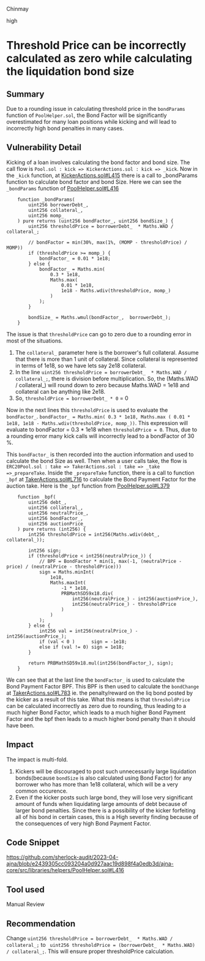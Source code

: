 Chinmay

high

# Threshold Price can be incorrectly calculated as zero while calculating the liquidation bond size

## Summary
Due to a rounding issue in calculating threshold price in the ```bondParams``` function of ```PoolHelper.sol```, the Bond Factor will be significantly overestimated for many loan positions while kicking and will lead to incorrectly high bond penalties in many cases.

## Vulnerability Detail
Kicking of a loan involves calculating the bond factor and bond size. The call flow is ```Pool.sol : kick => KickerActions.sol : kick => _kick```. Now in the ```_kick``` function, at  [KickerActions.sol#L415](https://github.com/sherlock-audit/2023-04-ajna/blob/e2439305cc093204a0d927aac19d898f4a0edb3d/ajna-core/src/libraries/external/KickerActions.sol#L415) there is a call to _bondParams function to calculate bond factor and bond Size. Here we can see the ```_bondParams``` function of [PoolHelper.sol#L416](https://github.com/sherlock-audit/2023-04-ajna/blob/e2439305cc093204a0d927aac19d898f4a0edb3d/ajna-core/src/libraries/helpers/PoolHelper.sol#L416)

```solidity
    function _bondParams(
        uint256 borrowerDebt_,
        uint256 collateral_,
        uint256 momp_
    ) pure returns (uint256 bondFactor_, uint256 bondSize_) {
        uint256 thresholdPrice = borrowerDebt_  * Maths.WAD / collateral_;

        // bondFactor = min(30%, max(1%, (MOMP - thresholdPrice) / MOMP))
        if (thresholdPrice >= momp_) {
            bondFactor_ = 0.01 * 1e18;
        } else {
            bondFactor_ = Maths.min(
                0.3 * 1e18,
                Maths.max(
                    0.01 * 1e18,
                    1e18 - Maths.wdiv(thresholdPrice, momp_)
                )
            );
        }

        bondSize_ = Maths.wmul(bondFactor_,  borrowerDebt_);
    }
```

The issue is that ```thresholdPrice``` can go to zero due to a rounding error in most of the situations. 
1) The ```collateral_``` parameter here is the borrower's full collateral. Assume that there is more than 1 unit of collateral. Since collateral is represented in terms of 1e18, so we have lets say 2e18 collateral.
2) In the line ```uint256 thresholdPrice = borrowerDebt_  * Maths.WAD / collateral_;```, there is division before multiplication. So, the (Maths.WAD / collateral_) will round down to zero because Maths.WAD = 1e18 and collateral can be anything like 2e18.
3) So, ```thresholdPrice = borrowerDebt_ * 0``` = 0

Now in the next lines this ```thresholdPrice``` is used to evaluate the ```bondFactor_```. ```bondFactor_ = Maths.min( 0.3 * 1e18, Maths.max ( 0.01 * 1e18, 1e18 - Maths.wdiv(thresholdPrice, momp_))```. This expression will evaluate to bondFactor = 0.3 * 1e18 when ```thresholdPrice = 0```. Thus, due to a rounding error many kick calls will incorrectly lead to a bondFactor of 30 %. 

This ```bondFactor_``` is then recorded into the auction information and used to calculate the bond Size as well. Then when a user calls take, the flow is ```ERC20Pool.sol : take => TakerActions.sol : take => _take =>_prepareTake```. Inside the ```_prepareTake``` function, there is a call to function ```_bpf``` at [TakerActions.sol#L716](https://github.com/sherlock-audit/2023-04-ajna/blob/e2439305cc093204a0d927aac19d898f4a0edb3d/ajna-core/src/libraries/external/TakerActions.sol#L716) to calculate the Bond Payment Factor for the auction take. Here is the ```_bpf``` function from [PoolHelper.sol#L379](https://github.com/sherlock-audit/2023-04-ajna/blob/e2439305cc093204a0d927aac19d898f4a0edb3d/ajna-core/src/libraries/helpers/PoolHelper.sol#L379)

```solidity
    function _bpf(
        uint256 debt_,
        uint256 collateral_,
        uint256 neutralPrice_,
        uint256 bondFactor_,
        uint256 auctionPrice_
    ) pure returns (int256) {
        int256 thresholdPrice = int256(Maths.wdiv(debt_, collateral_));

        int256 sign;
        if (thresholdPrice < int256(neutralPrice_)) {
            // BPF = BondFactor * min(1, max(-1, (neutralPrice - price) / (neutralPrice - thresholdPrice)))
            sign = Maths.minInt(
                1e18,
                Maths.maxInt(
                    -1 * 1e18,
                    PRBMathSD59x18.div(
                        int256(neutralPrice_) - int256(auctionPrice_),
                        int256(neutralPrice_) - thresholdPrice
                    )
                )
            );
        } else {
            int256 val = int256(neutralPrice_) - int256(auctionPrice_);
            if (val < 0 )      sign = -1e18;
            else if (val != 0) sign = 1e18;
        }

        return PRBMathSD59x18.mul(int256(bondFactor_), sign);
    }
```

We can see that at the last line the ```bondFactor_``` is used to calculate the Bond Payment Factor BPF. This BPF is then used to calculate the ```bondChange``` at [TakerActions.sol#L783](https://github.com/sherlock-audit/2023-04-ajna/blob/e2439305cc093204a0d927aac19d898f4a0edb3d/ajna-core/src/libraries/external/TakerActions.sol#L783) ie. the penalty/reward on the liq bond posted by the kicker as a result of this take. What this means is that ```thresholdPrice``` can be calculated incorrectly as zero due to rounding, thus leading to a much higher Bond Factor, which leads to a much higher Bond Payment Factor and the bpf then leads to a much higher bond penalty than it should have been.

## Impact
The impact is multi-fold.
1) Kickers will be discouraged to post such unnecessarily large liquidation bonds(because ```bondSize``` is also calculated using Bond Factor) for any borrower who has more than 1e18 collateral, which will be a very common occurence.
2) Even if the kicker posts such large bond, they will lose very significant amount of funds when liquidating large amounts of debt because of larger bond penalties.
Since there is a possibility of the kicker forfeiting all of his bond in certain cases, this is a High severity finding because of the consequences of very high Bond Payment Factor. 

## Code Snippet
https://github.com/sherlock-audit/2023-04-ajna/blob/e2439305cc093204a0d927aac19d898f4a0edb3d/ajna-core/src/libraries/helpers/PoolHelper.sol#L416
## Tool used

Manual Review

## Recommendation
Change ```uint256 thresholdPrice = borrowerDebt_  * Maths.WAD / collateral_;``` to ``` uint256 thresholdPrice = (borrowerDebt_  * Maths.WAD)  / collateral_;```. This will ensure proper thresholdPrice calculation. 